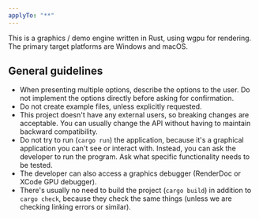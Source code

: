 ```yaml
---
applyTo: "**"
---
```


This is a graphics / demo engine written in Rust, using wgpu for rendering. The primary target platforms are Windows and macOS.

## General guidelines

- When presenting multiple options, describe the options to the user. Do not implement the options directly before asking for confirmation.
- Do not create example files, unless explicitly requested.
- This project doesn't have any external users, so breaking changes are acceptable. You can usually change the API without having to maintain backward compatibility.
- Do not try to run (`cargo run`) the application, because it's a graphical application you can't see or interact with. Instead, you can ask the developer to run the program. Ask what specific functionality needs to be tested.
- The developer can also access a graphics debugger (RenderDoc or XCode GPU debugger).
- There's usually no need to build the project (`cargo build`) in addition to `cargo check`, because they check the same things (unless we are checking linking errors or similar).
